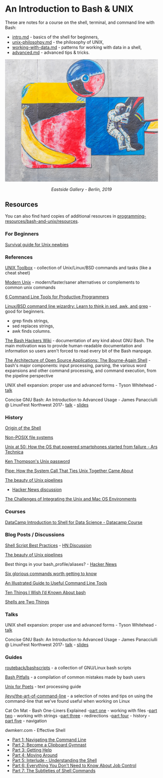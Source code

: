 # An Introduction to Bash & UNIX

These are notes for a course on the shell, terminal, and command line with Bash:

- [intro.md](https://github.com/ADGEfficiency/programming-resources/blob/master/bash-and-unix/intro.md) - basics of the shell for beginners,
- [unix-philosohpy.md](https://github.com/ADGEfficiency/programming-resources/blob/master/bash-and-unix/unix-philosophy.md) - the philosophy of UNIX,
- [working-with-data.md](https://github.com/ADGEfficiency/programming-resources/blob/master/bash-and-unix/unix-philosophy.md) - patterns for working with data in a shell,
- [advanced.md](https://github.com/ADGEfficiency/programming-resources/blob/master/bash-and-unix/advanced.md) - advanced tips & tricks.

![](berlin-wall.jpg)

<p align="center"><i>Eastside Gallery - Berlin, 2019</i></p>

## Resources

You can also find hard copies of additional resources in [programming-resources/bash-and-unix/resources](https://github.com/ADGEfficiency/programming-resources/tree/master/bash-and-unix/resources).

### For Beginners

[Survival guide for Unix newbies](https://matt.might.net/articles/basic-unix/)

### References

[UNIX Toolbox](http://cb.vu/unixtoolbox.xhtml) - collection of Unix/Linux/BSD commands and tasks (like a cheat sheet)

[Modern Unix](https://github.com/ibraheemdev/modern-unix) - modern/faster/saner alternatives or complements to common unix commands

[6 Command Line Tools for Productive Programmers](https://earthly.dev/blog/command-line-tools/)

[Linux/BSD command line wizardry: Learn to think in sed, awk, and grep](https://arstechnica.com/gadgets/2021/08/linux-bsd-command-line-101-using-awk-sed-and-grep-in-the-terminal/) - good for beginners.

- grep finds strings,
- sed replaces strings,
- awk finds columns.

[The Bash Hackers Wiki](https://wiki.bash-hackers.org/) - documentation of any kind about GNU Bash. The main motivation was to provide human-readable documentation and information so users aren't forced to read every bit of the Bash manpage.

[The Architecture of Open Source Applications: The Bourne-Again Shell](http://www.aosabook.org/en/bash.html) - bash's major components: input processing, parsing, the various word expansions and other command processing, and command execution, from the pipeline perspective

UNIX shell expansion: proper use and advanced forms - Tyson Whitehead - [talk](https://youtu.be/GXu1bZptwf4)

Concise GNU Bash: An Introduction to Advanced Usage - James Panacciulli @ LinuxFest Northwest 2017- [talk](https://youtu.be/BJ0uHhBkzOQ) - [slides](http://talk.jpnc.info/bash_lfnw_2017.pdf)

### History

[Origin of the Shell](https://multicians.org/shell.html)

[Non-POSIX file systems](https://weinholt.se/articles/non-posix-filesystems/)

[Unix at 50: How the OS that powered smartphones started from failure - Ars Technica](https://arstechnica.com/gadgets/2019/08/unix-at-50-it-starts-with-a-mainframe-a-gator-and-three-dedicated-researchers/)

[Ken Thompson's Unix password](https://leahneukirchen.org/blog/archive/2019/10/ken-thompson-s-unix-password.html)

[Pipe: How the System Call That Ties Unix Together Came About](https://thenewstack.io/pipe-how-the-system-call-that-ties-unix-together-came-about/)

[The beauty of Unix pipelines](https://prithu.xyz/posts/unix-pipeline/)
- [Hacker News discussion](https://news.ycombinator.com/item?id=23420786)

[The Challenges of Integrating the Unix and Mac OS Environments](https://www.usenix.org/legacy/publications/library/proceedings/usenix2000/invitedtalks/sanchez_html/sanchez.html)

### Courses

[DataCamp Introduction to Shell for Data Science - Datacamp Course](https://www.datacamp.com/courses/introduction-to-shell-for-data-science)

### Blog Posts / Discussions

[Shell Script Best Practices](https://sharats.me/posts/shell-script-best-practices/) - [HN Discussion](https://news.ycombinator.com/item?id=33354286)

[The beauty of Unix pipelines](https://prithu.xyz/posts/unix-pipeline/)

Best things in your bash_profile/aliases? - [Hacker News](https://news.ycombinator.com/item?id=18898523)

[Six glorious commands worth getting to know](https://astrobiomike.github.io/bash/six_commands#tr)

[An Illustrated Guide to Useful Command Line Tools](https://www.wezm.net/technical/2019/10/useful-command-line-tools/)

[Ten Things I Wish I’d Known About bash](https://zwischenzugs.com/2018/01/06/ten-things-i-wish-id-known-about-bash/)

[Shells are Two Things](https://borretti.me/article/shells-are-two-things)


### Talks

UNIX shell expansion: proper use and advanced forms - Tyson Whitehead - [talk](https://youtu.be/GXu1bZptwf4)

Concise GNU Bash: An Introduction to Advanced Usage - James Panacciulli @ LinuxFest Northwest 2017- [talk](https://youtu.be/BJ0uHhBkzOQ) - [slides](http://talk.jpnc.info/bash_lfnw_2017.pdf)

### Guides

[routeback/bashscripts](https://github.com/routeback/bashscripts) - a collection of GNU/Linux bash scripts

[Bash Pitfalls](https://mywiki.wooledge.org/BashPitfalls) - a compilation of common mistakes made by bash users

[Unix for Poets](https://www.cs.upc.edu/~padro/Unixforpoets.pdf) - text processing guide

[jlevy/the-art-of-command-line](https://github.com/jlevy/the-art-of-command-line) - a selection of notes and tips on using the command-line that we've found useful when working on Linux

Cat On Mat - Bash One-Liners Explained
-[part one](https://catonmat.net/bash-one-liners-explained-part-one) - working with files
-[part two](https://catonmat.net/bash-one-liners-explained-part-two) - working with strings
-[part three](https://catonmat.net/bash-one-liners-explained-part-three) - redirections
-[part four](https://catonmat.net/bash-one-liners-explained-part-four) - history
-[part five](https://catonmat.net/bash-one-liners-explained-part-five) - navigation

dwmkerr.com - Effective Shell
- [Part 1: Navigating the Command Line](https://www.dwmkerr.com/effective-shell-part-1-navigating-the-command-line/)
- [Part 2: Become a Clipboard Gymnast](https://www.dwmkerr.com/effective-shell-part-2-become-a-clipboard-gymnast/)
- [Part 3: Getting Help](https://www.dwmkerr.com/effective-shell-part-3-getting-hepl/)
- [Part 4: Moving Around](https://dwmkerr.com/effective-shell-4-moving-around/)
- [Part 5: Interlude - Understanding the Shell](https://dwmkerr.com/effective-shell-part-5-understanding-the-shell/)
- [Part 6: Everything You Don't Need to Know About Job Control](https://dwmkerr.com/effective-shell-6-job-control/)
- [Part 7: The Subtleties of Shell Commands](https://dwmkerr.com/effective-shell-7-shell-commands/)
